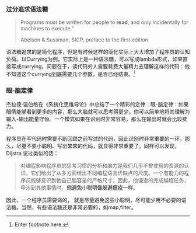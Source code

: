 ### 过分追求语法糖

> Programs must be written for people to **read**, and only incidentally for machines to execute."
>
> Abelson & Sussman, SICP, preface to the first edition

语法糖追求的是简化程序，但是有时候这样的简化实际上大大增加了程序员的认知负荷。以Currying为例，它实际上是一种语法糖，可以写成lambda形式，如果直接写成currying，问题在于，读代码的人需要耗费大量精力去理解这样的代码：他不知道这个currying到底需要几个参数，是否已经结束。[^1]

### 眼-脑定律

杰拉德·温伯格在《系统化思维导论》中总结了一个精彩的定律：眼-脑定律：如果眼睛能够看到更多的内容，那么大脑就可以思考得更少。你可以简单地将其理解为输入-输出能量守恒。一个模式如果在识别时非常容易，那么在输出时就会比较费力。

程序员在写代码时需要不断回顾之前写过的代码，因此识别时非常重要的一环，那么，尽量不耍小聪明、写出笨笨的代码，就显得非常重要了。同样可以发现，Dijstra 说过类似的话：

> 对编程影响程序员的思考习惯的分析和脑力是我们几乎不曾使用的资源的认识，它们给出了从多方面给出不同编程语言优缺点的尺度。一个有能力的程序员能够意识到他自己脑容量的严格尺寸，因此，他谦逊的完成编程任务，牵涉到其他事情时，**他避免小聪明像躲避瘟疫一样**。

因此，一个程序员需要做的， 就是尽量避免这些小聪明，尽可能少用不必要的语法糖。当然，有些语法糖还是非常必要的，如map,filter。

[^1]: Enter footnote here.

